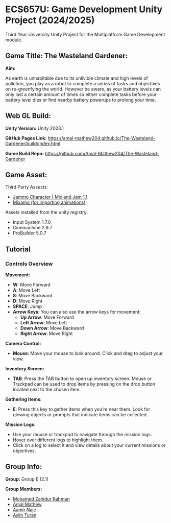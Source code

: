 # ECS657U: Game Development Unity Project (2024/2025)
Third Year University Unity Project for the Multiplatform Game Development module.


## Game Title: The Wasteland Gardener:
__Aim:__

As earth is unhabitable due to its unlivible climate and high levels of pollution, you play as a robot to complete a series of tasks and objectives on re-greenfying the world. However be aware, as your battery levels can only last a certain amount of times so either complete tasks before your battery level dies or find nearby battery powerups to prolong your time.

## Web GL Build:
__Unity Version:__ Unity 2023.1

__GitHub Pages Link:__ https://amal-mathew204.github.io/The-Wasteland-Gardener/build/index.html

__Game Build Repo:__ https://github.com/Amal-Mathew204/The-Wasteland-Gardener

## Game Asset:
Third Party Assests:
* [Jammo Character | Mix and Jam 1.1](https://assetstore.unity.com/packages/3d/characters/jammo-character-mix-and-jam-158456?srsltid=AfmBOooTRYysbq1T2GOEt7QOrpRF8EXbNHmFyoquy1aLwUDVvBmj96DS)
* [Mixamo (for importing animations)](https://www.mixamo.com/)

Assets installed from the unity registry: 
* Input System 1.7.0
* Cinemachine 2.9.7
* ProBuilder 5.0.7

## Tutorial
### Controls Overview

__Movement:__

* __W__: Move Forward
* __A__: Move Left
* __S__: Move Backward
* __D__: Move Right
* __SPACE__: Jump
* __Arrow Keys__: You can also use the arrow keys for movement:
  * __Up Arrow__: Move Forward
  * __Left Arrow__: Move Left
  * __Down Arrow__: Move Backward
  * __Right Arrow__: Move Right


__Camera Control:__

* __Mouse__: Move your mouse to look around. Click and drag to adjust your view.

__Inventory Screen:__
* __TAB__: Press the TAB button to open up inventory screen. Mouse or Trackpad can be used to drop items by pressing on the drop button located next to the chosen item. 

__Gathering Items:__

* __E__: Press this key to gather items when you’re near them. Look for glowing objects or prompts that indicate items can be collected.

__Mission Logs__:
* Use your mouse or trackpad to navigate through the mission logs.
* Hover over different logs to highlight them.
* Click on a log to select it and view details about your current missions or objectives.

## Group Info:
__Group:__ Group E (2.1)

__Group Members:__

* [Mohamed Zahidur Rahman](https://github.com/Zahid2104)
* [Amal Mathew](https://github.com/Amal-Mathew204)
* [Aamir Naje](https://github.com/aamirnaje)
* [Aylin Turan](https://github.com/Aylinx13)
